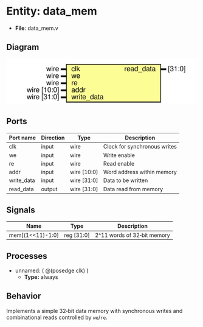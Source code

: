 
# Entity: data_mem 
- **File**: data_mem.v

## Diagram
![Diagram](data_mem.svg "Diagram")
## Ports

| Port name  | Direction | Type        | Description |
| ---------- | --------- | ----------- | ----------- |
| clk        | input     | wire        | Clock for synchronous writes |
| we         | input     | wire        | Write enable |
| re         | input     | wire        | Read enable |
| addr       | input     | wire [10:0] | Word address within memory |
| write_data | input     | wire [31:0] | Data to be written |
| read_data  | output    | wire [31:0] | Data read from memory |

## Signals

| Name             | Type       | Description |
| ---------------- | ---------- | ----------- |
| mem[(1<<11)-1:0] | reg [31:0] | 2^11 words of 32‑bit memory |

## Processes
- unnamed: ( @(posedge clk) )
  - **Type:** always

## Behavior
Implements a simple 32‑bit data memory with synchronous writes and combinational reads controlled by `we`/`re`.

